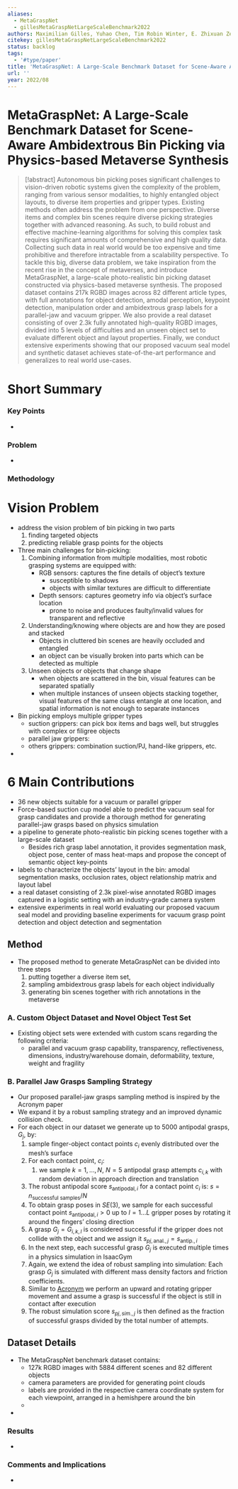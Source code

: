 ```yaml
---
aliases:
  - MetaGraspNet
  - gillesMetaGraspNetLargeScaleBenchmark2022
authors: Maximilian Gilles, Yuhao Chen, Tim Robin Winter, E. Zhixuan Zeng, Alexander Wong
citekey: gillesMetaGraspNetLargeScaleBenchmark2022
status: backlog
tags:
  - '#type/paper'
title: 'MetaGraspNet: A Large-Scale Benchmark Dataset for Scene-Aware Ambidextrous Bin Picking via Physics-based Metaverse Synthesis'
url: ''
year: 2022/08
---
```


# MetaGraspNet: A Large-Scale Benchmark Dataset for Scene-Aware Ambidextrous Bin Picking via Physics-based Metaverse Synthesis

> \[!abstract\]
> Autonomous bin picking poses significant challenges to vision-driven robotic systems given the complexity of the problem, ranging from various sensor modalities, to highly entangled object layouts, to diverse item properties and gripper types. Existing methods often address the problem from one perspective. Diverse items and complex bin scenes require diverse picking strategies together with advanced reasoning. As such, to build robust and effective machine-learning algorithms for solving this complex task requires significant amounts of comprehensive and high quality data. Collecting such data in real world would be too expensive and time prohibitive and therefore intractable from a scalability perspective. To tackle this big, diverse data problem, we take inspiration from the recent rise in the concept of metaverses, and introduce MetaGraspNet, a large-scale photo-realistic bin picking dataset constructed via physics-based metaverse synthesis. The proposed dataset contains 217k RGBD images across 82 different article types, with full annotations for object detection, amodal perception, keypoint detection, manipulation order and ambidextrous grasp labels for a parallel-jaw and vacuum gripper. We also provide a real dataset consisting of over 2.3k fully annotated high-quality RGBD images, divided into 5 levels of difficulties and an unseen object set to evaluate different object and layout properties. Finally, we conduct extensive experiments showing that our proposed vacuum seal model and synthetic dataset achieves state-of-the-art performance and generalizes to real world use-cases.

# Short Summary

### Key Points

-

### Problem

-

### Methodology

# Vision Problem

- address the vision problem of bin picking in two parts
  1. finding targeted objects
  1. predicting reliable grasp points for the objects
- Three main challenges for bin-picking:
  1. Combining information from multiple modalities, most robotic grasping systems are equipped with:
     - RGB sensors: captures the fine details of object’s texture
       - susceptible to shadows
       - objects with similar textures are difficult to differentiate
     - Depth sensors: captures geometry info via object’s surface location
       - prone to noise and produces faulty/invalid values for transparent and reflective
  1. Understanding/knowing where objects are and how they are posed and stacked
     - Objects in cluttered bin scenes are heavily occluded and entangled
     - an object can be visually broken into parts which can be detected as multiple
  1. Unseen objects or objects that change shape
     - when objects are scattered in the bin, visual features can be separated spatially
     - when multiple instances of unseen objects stacking together, visual features of the same class entangle at one location, and spatial information is not enough to separate instances
- Bin picking employs multiple gripper types
  - suction grippers: can pick box items and bags well, but struggles with complex or filigree objects
  - parallel jaw grippers:
  - others grippers: combination suction/PJ, hand-like grippers, etc.
-

# 6 Main Contributions

- 36 new objects suitable for a vacuum or parallel gripper
- Force-based suction cup model able to predict the vacuum seal for grasp candidates and provide a thorough method for generating parallel-jaw grasps based on physics simulation
- a pipeline to generate photo-realistic bin picking scenes together with a large-scale dataset
  - Besides rich grasp label annotation, it provides segmentation mask, object pose, center of mass heat-maps and propose the concept of semantic object key-points
- labels to characterize the objects’ layout in the bin: amodal segmentation masks, occlusion rates, object relationship matrix and layout label
- a real dataset consisting of 2.3k pixel-wise annotated RGBD images captured in a logistic setting with an industry-grade camera system
- extensive experiments in real world evaluating our proposed vacuum seal model and providing baseline experiments for vacuum grasp point detection and object detection and segmentation

## Method

- The proposed method to generate MetaGraspNet can be divided into three steps
  1. putting together a diverse item set,
  1. sampling ambidextrous grasp labels for each object individually
  1. generating bin scenes together with rich annotations in the metaverse

### A. Custom Object Dataset and Novel Object Test Set

- Existing object sets were extended with custom scans regarding the following criteria:
  - parallel and vacuum grasp capability, transparency, reflectiveness, dimensions, industry/warehouse domain, deformability, texture, weight and fragility

### B. Parallel Jaw Grasps Sampling Strategy

- Our proposed parallel-jaw grasps sampling method is inspired by the Acronym paper
- We expand it by a robust sampling strategy and an improved dynamic collision check.
- For each object in our dataset we generate up to $5000$ antipodal grasps, $G_j$, by:
  1. sample finger-object contact points $c_i$ evenly distributed over the mesh’s surface
  1. For each contact point, $c_i$:
     1. we sample $k=1, \ldots, N$, $N=5$ antipodal grasp attempts $c_{i,k}$ with random deviation in approach direction and translation
  1. The robust antipodal score $s_{\text{antipodal},i}$ for a contact point $c_i$ is: $s = n_{\text{successful samples}}/N$
  1. To obtain grasp poses in $SE(3)$, we sample for each successful contact point $s_{\text{antipodal},i}\gt 0$ up to $l=1\ldots L$ gripper poses by rotating it around the fingers’ closing direction
  1. A grasp $G_j=G_{i,k,l}$ is considered successful if the gripper does not collide with the object and we assign it $s_{pj,\text{anal.},j}=s_{\text{antip.},i}$
  1. In the next step, each successful grasp $G_j$ is executed multiple times in a physics simulation in IsaacGym
  1. Again, we extend the idea of robust sampling into simulation: Each grasp $G_j$ is simulated with different mass density factors and friction coefficients.
  1. Similar to [Acronym](acronym.md) we perform an upward and rotating gripper movement and assume a grasp is successful if the object is still in contact after execution
  1. The robust simulation score $s_{pj,sim.,j}$ is then defined as the fraction of successful grasps divided by the total number of attempts.

## Dataset Details

- The MetaGraspNet benchmark dataset contains:
  - 127k RGBD images with 5884 different scenes and 82 different objects
  - camera parameters are provided for generating point clouds
  - labels are provided in the respective camera coordinate system for each viewpoint, arranged in a hemishpere around the bin
  -
-

### Results

-

### Comments and Implications

-
